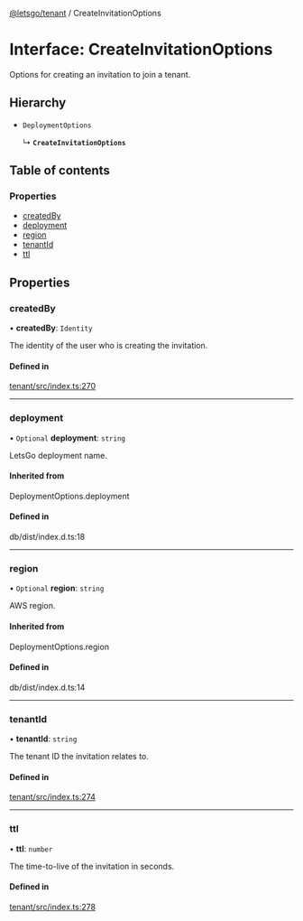 [@letsgo/tenant](../README.md) / CreateInvitationOptions

# Interface: CreateInvitationOptions

Options for creating an invitation to join a tenant.

## Hierarchy

- `DeploymentOptions`

  ↳ **`CreateInvitationOptions`**

## Table of contents

### Properties

- [createdBy](CreateInvitationOptions.md#createdby)
- [deployment](CreateInvitationOptions.md#deployment)
- [region](CreateInvitationOptions.md#region)
- [tenantId](CreateInvitationOptions.md#tenantid)
- [ttl](CreateInvitationOptions.md#ttl)

## Properties

### createdBy

• **createdBy**: `Identity`

The identity of the user who is creating the invitation.

#### Defined in

[tenant/src/index.ts:270](https://github.com/tjanczuk/letsgo/blob/c32fd97/packages/tenant/src/index.ts#L270)

___

### deployment

• `Optional` **deployment**: `string`

LetsGo deployment name.

#### Inherited from

DeploymentOptions.deployment

#### Defined in

db/dist/index.d.ts:18

___

### region

• `Optional` **region**: `string`

AWS region.

#### Inherited from

DeploymentOptions.region

#### Defined in

db/dist/index.d.ts:14

___

### tenantId

• **tenantId**: `string`

The tenant ID the invitation relates to.

#### Defined in

[tenant/src/index.ts:274](https://github.com/tjanczuk/letsgo/blob/c32fd97/packages/tenant/src/index.ts#L274)

___

### ttl

• **ttl**: `number`

The time-to-live of the invitation in seconds.

#### Defined in

[tenant/src/index.ts:278](https://github.com/tjanczuk/letsgo/blob/c32fd97/packages/tenant/src/index.ts#L278)
